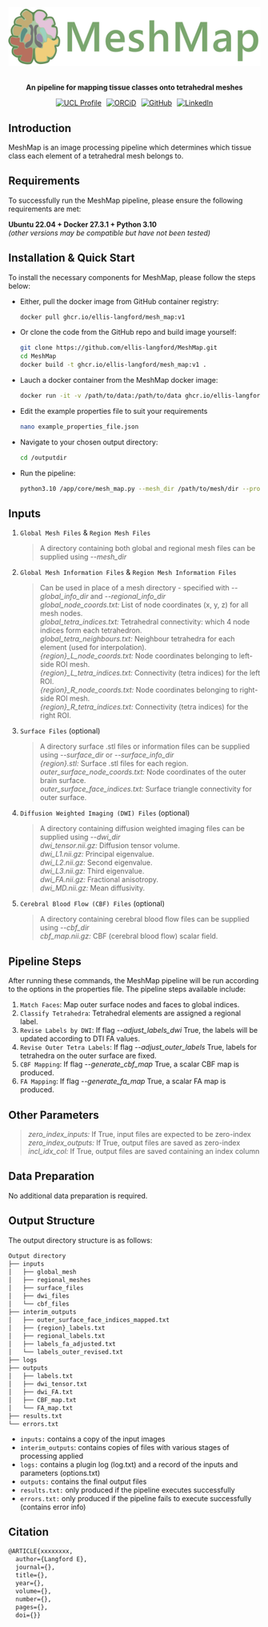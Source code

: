 <div align="center">
  <img src="./assets/mesh_map_logo.png" width="700">
  <br><br>
  <p align="center"><strong>An pipeline for mapping tissue classes onto tetrahedral meshes</strong></p>
</div>

<div align="center" style="display: flex; justify-content: center; gap: 10px; flex-wrap: wrap; margin-top: 10px;">
  <a href="https://profiles.ucl.ac.uk/101480-ellis-langford"><img src="https://custom-icon-badges.demolab.com/badge/UCL Profile-purple?logo=ucl" alt="UCL Profile"></a>
  <a href="https://orcid.org/0009-0006-1269-2632"><img src="https://img.shields.io/badge/ORCiD-green?logo=orcid&logoColor=white" alt="ORCiD"></a>
  <a href="https://github.com/ellis-langford"><img src="https://img.shields.io/badge/GitHub-%23121011.svg?logo=github&logoColor=white" alt="GitHub"></a>
  <a href="https://uk.linkedin.com/in/ellis-langford-8333441ab"><img src="https://custom-icon-badges.demolab.com/badge/LinkedIn-0A66C2?logo=linkedin-white&logoColor=fff" alt="LinkedIn"></a>
</div>

## Introduction

MeshMap is an image processing pipeline which determines which tissue class each element of a tetrahedral mesh belongs to.


## Requirements

To successfully run the MeshMap pipeline, please ensure the following requirements are met:

**Ubuntu 22.04 + Docker 27.3.1 + Python 3.10**<br>
*(other versions may be compatible but have not been tested)*


## Installation & Quick Start

To install the necessary components for MeshMap, please follow the steps below:

- Either, pull the docker image from GitHub container registry:

  ```bash
  docker pull ghcr.io/ellis-langford/mesh_map:v1
  ```

- Or clone the code from the GitHub repo and build image yourself:
  
  ```bash
  git clone https://github.com/ellis-langford/MeshMap.git
  cd MeshMap
  docker build -t ghcr.io/ellis-langford/mesh_map:v1 .
  ```
  
- Lauch a docker container from the MeshMap docker image:
  
  ```bash
  docker run -it -v /path/to/data:/path/to/data ghcr.io/ellis-langford/mesh_map:v1 bash
  ```

- Edit the example properties file to suit your requirements
  
  ```bash
  nano example_properties_file.json
  ```

- Navigate to your chosen output directory:
  
  ```bash
  cd /outputdir
  ```

- Run the pipeline:
  
  ```bash
  python3.10 /app/core/mesh_map.py --mesh_dir /path/to/mesh/dir --props_fpath /path/to/properties/file

## Inputs
1. `Global Mesh Files` & `Region Mesh Files`
   > A directory containing both global and regional mesh files can be supplied using *--mesh_dir*<br>

2. `Global Mesh Information Files` & `Region Mesh Information Files`
   > Can be used in place of a mesh directory - specified with *--global_info_dir* and *--regional_info_dir*<br>
   > *global_node_coords.txt:* List of node coordinates (x, y, z) for all mesh nodes.<br>
   > *global_tetra_indices.txt:* Tetrahedral connectivity: which 4 node indices form each tetrahedron.<br>
   > *global_tetra_neighbours.txt:* Neighbour tetrahedra for each element (used for interpolation).<br>
   > *{region}_L_node_coords.txt:* Node coordinates belonging to left-side ROI mesh.<br>
   > *{region}_L_tetra_indices.txt:* Connectivity (tetra indices) for the left ROI.<br>
   > *{region}_R_node_coords.txt:* Node coordinates belonging to right-side ROI mesh.<br>
   > *{region}_R_tetra_indices.txt:* Connectivity (tetra indices) for the right ROI.<br>

3. `Surface Files` (optional)
   > A directory surface .stl files or information files can be supplied using *--surface_dir* or *--surface_info_dir*<br>
   > *{region}.stl:* Surface .stl files for each region.<br>
   > *outer_surface_node_coords.txt:* Node coordinates of the outer brain surface.<br>
   > *outer_surface_face_indices.txt:* Surface triangle connectivity for outer surface.<br>

4. `Diffusion Weighted Imaging (DWI) Files` (optional)
   > A directory containing diffusion weighted imaging files can be supplied using *--dwi_dir*<br>
   > *dwi_tensor.nii.gz:* Diffusion tensor volume.<br>
   > *dwi_L1.nii.gz:* Principal eigenvalue.<br>
   > *dwi_L2.nii.gz:* Second eigenvalue.<br>
   > *dwi_L3.nii.gz:* Third eigenvalue.<br>
   > *dwi_FA.nii.gz:* Fractional anisotropy.<br>
   > *dwi_MD.nii.gz:* Mean diffusivity.<br>

5. `Cerebral Blood Flow (CBF) Files` (optional)
   > A directory containing cerebral blood flow files can be supplied using *--cbf_dir*<br>
   > *cbf_map.nii.gz:* CBF (cerebral blood flow) scalar field.<br>

## Pipeline Steps

After running these commands, the MeshMap pipeline will be run according to the options in the properties file. The pipeline steps available include:

1. `Match Faces`: Map outer surface nodes and faces to global indices.
2. `Classify Tetrahedra`: Tetrahedral elements are assigned a regional label.
3. `Revise Labels by DWI`: If flag *--adjust_labels_dwi* True, the labels will be updated according to DTI FA values.
4. `Revise Outer Tetra Labels`: If flag *--adjust_outer_labels* True, labels for tetrahedra on the outer surface are fixed.
5. `CBF Mapping`: If flag *--generate_cbf_map* True, a scalar CBF map is produced.
6. `FA Mapping`: If flag *--generate_fa_map* True, a scalar FA map is produced.

## Other Parameters
   > *zero_index_inputs:* If True, input files are expected to be zero-index<br>
   > *zero_index_outputs:* If True, output files are saved as zero-index<br>
   > *incl_idx_col:* If True, output files are saved containing an index column<br>

## Data Preparation

No additional data preparation is required.


## Output Structure

The output directory structure is as follows:

```
Output directory
├── inputs
│   ├── global_mesh
│   ├── regional_meshes
│   ├── surface_files
│   ├── dwi_files
│   └── cbf_files
├── interim_outputs
│   ├── outer_surface_face_indices_mapped.txt
│   ├── {region}_labels.txt
│   ├── regional_labels.txt
│   ├── labels_fa_adjusted.txt
│   └── labels_outer_revised.txt
├── logs
├── outputs
│   ├── labels.txt
│   ├── dwi_tensor.txt
│   ├── dwi_FA.txt
│   ├── CBF_map.txt
│   └── FA_map.txt
├── results.txt
└── errors.txt
```
- `inputs:` contains a copy of the input images
- `interim_outputs`: contains copies of files with various stages of processing applied
- `logs:` contains a plugin log (log.txt) and a record of the inputs and parameters (options.txt)
- `outputs:` contains the final output files
- `results.txt:` only produced if the pipeline executes successfully
- `errors.txt:` only produced if the pipeline fails to execute successfully (contains error info)


## Citation

```
@ARTICLE{xxxxxxxx,
  author={Langford E},
  journal={}, 
  title={}, 
  year={},
  volume={},
  number={},
  pages={},
  doi={}}
```

